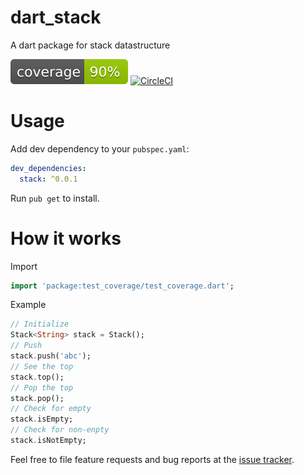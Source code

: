 # dart_stack
A dart package for stack datastructure

![coverage](coverage/badge.svg)
[![CircleCI](https://circleci.com/gh/ammaratef45/dart_stack.svg?style=svg)](https://circleci.com/gh/ammaratef45/dart_stack)

# Usage
Add dev dependency to your `pubspec.yaml`:

```yaml
dev_dependencies:
  stack: ^0.0.1
```

Run `pub get` to install.

# How it works
Import
```Dart
import 'package:test_coverage/test_coverage.dart';
```
Example
```Dart
// Initialize
Stack<String> stack = Stack();
// Push
stack.push('abc');
// See the top
stack.top();
// Pop the top
stack.pop();
// Check for empty
stack.isEmpty;
// Check for non-enpty
stack.isNotEmpty;
```


Feel free to file feature requests and bug reports at the
[issue tracker][].

[issue tracker]: https://github.com/ammaratef45/dart_stack/issues
